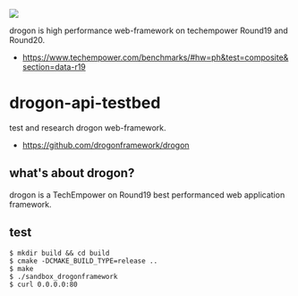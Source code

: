 
![](https://github.com/an-tao/drogon/wiki/images/drogon-white17.jpg)

drogon is high performance web-framework on techempower Round19 and Round20.
- https://www.techempower.com/benchmarks/#hw=ph&test=composite&section=data-r19

# drogon-api-testbed
test and research drogon web-framework.

- https://github.com/drogonframework/drogon

## what's about drogon?

drogon is a TechEmpower on Round19 best performanced web application framework.

## test

```
$ mkdir build && cd build
$ cmake -DCMAKE_BUILD_TYPE=release ..
$ make
$ ./sandbox_drogonframework
$ curl 0.0.0.0:80
```
